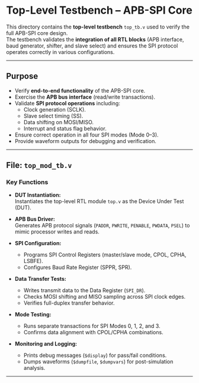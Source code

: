 #  Top-Level Testbench – APB-SPI Core

This directory contains the **top-level testbench** `top_tb.v` used to verify the full APB-SPI core design.  
The testbench validates the **integration of all RTL blocks** (APB interface, baud generator, shifter, and slave select) and ensures the SPI protocol operates correctly in various configurations.

---

##  Purpose
- Verify **end-to-end functionality** of the APB-SPI core.  
- Exercise the **APB bus interface** (read/write transactions).  
- Validate **SPI protocol operations** including:  
  - Clock generation (SCLK).  
  - Slave select timing (SS).  
  - Data shifting on MOSI/MISO.  
  - Interrupt and status flag behavior.  
- Ensure correct operation in all four SPI modes (Mode 0–3).  
- Provide waveform outputs for debugging and verification.  

---

##  File: `top_mod_tb.v`

### Key Functions
- **DUT Instantiation:**  
  Instantiates the top-level RTL module `top.v` as the Device Under Test (DUT).  

- **APB Bus Driver:**  
  Generates APB protocol signals (`PADDR`, `PWRITE`, `PENABLE`, `PWDATA`, `PSEL`) to mimic processor writes and reads.  

- **SPI Configuration:**  
  - Programs SPI Control Registers (master/slave mode, CPOL, CPHA, LSBFE).  
  - Configures Baud Rate Register (SPPR, SPR).  

- **Data Transfer Tests:**  
  - Writes transmit data to the Data Register (`SPI_DR`).  
  - Checks MOSI shifting and MISO sampling across SPI clock edges.  
  - Verifies full-duplex transfer behavior.  

- **Mode Testing:**  
  - Runs separate transactions for SPI Modes 0, 1, 2, and 3.  
  - Confirms data alignment with CPOL/CPHA combinations.  

- **Monitoring and Logging:**  
  - Prints debug messages (`$display`) for pass/fail conditions.  
  - Dumps waveforms (`$dumpfile`, `$dumpvars`) for post-simulation analysis.  

---


